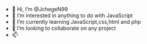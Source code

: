 - 👋 Hi, I’m @JchegeN99
- 👀 I’m interested in anything to do with JavaScript
- 🌱 I’m currently learning JavaScript,css,html and php
- 💞️ I’m looking to collaborate on any project
- 📫

<!---
JchegeN99/JchegeN99 is a ✨ special ✨ repository because its `README.md` (this file) appears on your GitHub profile.
You can click the Preview link to take a look at your changes.
--->

